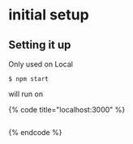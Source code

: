 # initial setup

## Setting it up 

Only used on Local

```
$ npm start
```

will run on 

{% code title="localhost:3000" %}
```bash

```
{% endcode %}




